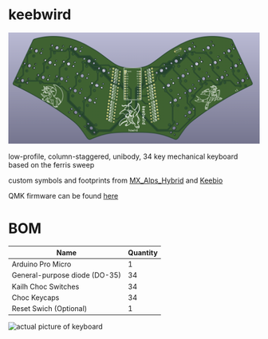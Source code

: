 # keebwird
![3D Keyboard Preview](misc/preview.png)

low-profile, column-staggered, unibody, 34 key mechanical keyboard based on the ferris sweep

custom symbols and footprints from [MX_Alps_Hybrid](https://github.com/ai03-2725/MX_Alps_Hybrid) and [Keebio](https://github.com/keebio)

QMK firmware can be found [here](https://github.com/howird/keebwird_firmware)
 
 # BOM
| Name                             | Quantity          |
|----------------------------------|-------------------|
| Arduino Pro Micro                | 1 |
| General-purpose diode (DO-35)    | 34 |
| Kailh Choc Switches              | 34 |
| Choc Keycaps                     | 34 |
| Reset Swich  (Optional)          | 1 |

![actual picture of keyboard](misc/picture.png)
